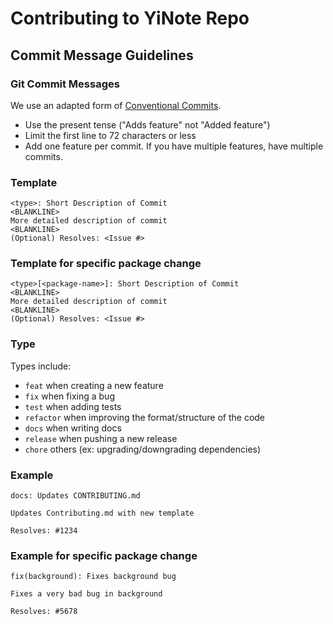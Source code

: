 # Contributing to YiNote Repo

## Commit Message Guidelines

### Git Commit Messages

We use an adapted form of [Conventional Commits](http://conventionalcommits.org/).

- Use the present tense ("Adds feature" not "Added feature")
- Limit the first line to 72 characters or less
- Add one feature per commit. If you have multiple features, have multiple commits.

### Template

    <type>: Short Description of Commit
    <BLANKLINE>
    More detailed description of commit
    <BLANKLINE>
    (Optional) Resolves: <Issue #>

### Template for specific package change

    <type>[<package-name>]: Short Description of Commit
    <BLANKLINE>
    More detailed description of commit
    <BLANKLINE>
    (Optional) Resolves: <Issue #>

### Type

Types include:

- `feat` when creating a new feature
- `fix` when fixing a bug
- `test` when adding tests
- `refactor` when improving the format/structure of the code
- `docs` when writing docs
- `release` when pushing a new release
- `chore` others (ex: upgrading/downgrading dependencies)

### Example

    docs: Updates CONTRIBUTING.md

    Updates Contributing.md with new template

    Resolves: #1234

### Example for specific package change

    fix(background): Fixes background bug

    Fixes a very bad bug in background

    Resolves: #5678
